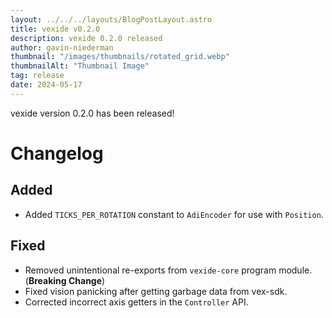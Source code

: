 ```yaml
---
layout: ../../../layouts/BlogPostLayout.astro
title: vexide v0.2.0
description: vexide 0.2.0 released
author: gavin-niederman
thumbnail: "/images/thumbnails/rotated_grid.webp"
thumbnailAlt: "Thumbnail Image"
tag: release
date: 2024-05-17
---
```


vexide version 0.2.0 has been released!

# Changelog

## Added

- Added `TICKS_PER_ROTATION` constant to `AdiEncoder` for use with `Position`.

## Fixed

- Removed unintentional re-exports from `vexide-core` program module. (**Breaking Change**)
- Fixed vision panicking after getting garbage data from vex-sdk.
- Corrected incorrect axis getters in the `Controller` API.
